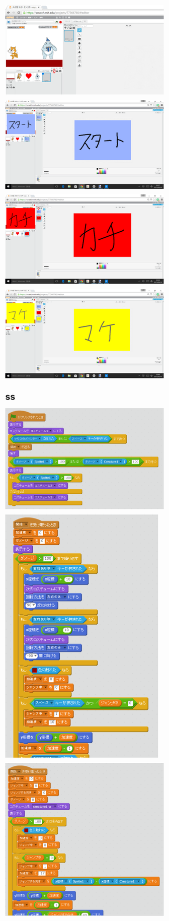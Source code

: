 ![](Scene001.png)

![](Scene002.png)

![](Scene003.png)

![](Scene004.png)

# ss
![](Scene005.png)

![](Scene006.png)

![](Scene007.png)